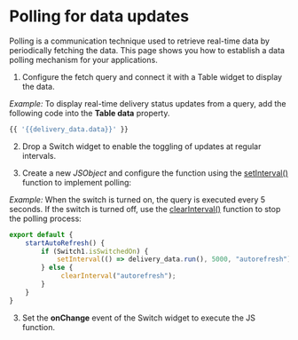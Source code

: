 # Polling for data updates

Polling is a communication technique used to retrieve real-time data by periodically fetching the data. This page shows you how to establish a data polling mechanism for your applications.


<ZoomImage
  src="/img/polling-1.gif" 
  alt="Real-Time Data using Polling"
  caption="Real-Time Data using Polling"
/>

1. Configure the fetch query and connect it with a Table widget to display the data.

 

*Example:* To display real-time delivery status updates from a query, add the following code into the **Table data** property.

```js
{{ '{{delivery_data.data}}' }}
```
</dd>

2. Drop a Switch widget to enable the toggling of updates at regular intervals.

3. Create a new *JSObject* and configure the function using the [setInterval()](/reference/appsmith-framework/widget-actions/intervals-time-events) function  to implement polling:

 

*Example:* When the switch is turned on, the query is executed every 5 seconds. If the switch is turned off, use the [clearInterval()](/reference/appsmith-framework/widget-actions/clear-interval) function to stop the polling process:

```js
export default {
    startAutoRefresh() {
        if (Switch1.isSwitchedOn) {
            setInterval(() => delivery_data.run(), 5000, "autorefresh");
        } else {
             clearInterval("autorefresh");
        }
    }
}
```

</dd>

3. Set the **onChange** event of the Switch widget to execute the JS function.












